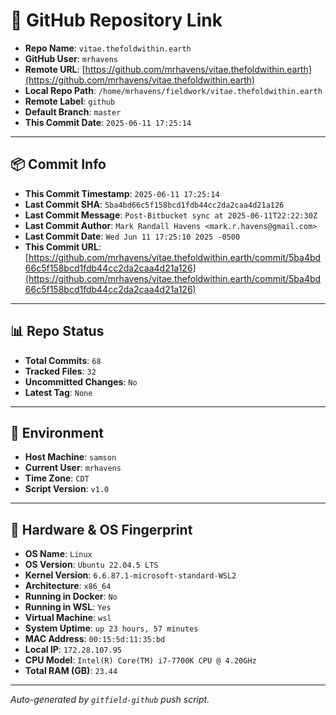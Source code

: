 # 🔗 GitHub Repository Link

- **Repo Name**: `vitae.thefoldwithin.earth`
- **GitHub User**: `mrhavens`
- **Remote URL**: [https://github.com/mrhavens/vitae.thefoldwithin.earth](https://github.com/mrhavens/vitae.thefoldwithin.earth)
- **Local Repo Path**: `/home/mrhavens/fieldwork/vitae.thefoldwithin.earth`
- **Remote Label**: `github`
- **Default Branch**: `master`
- **This Commit Date**: `2025-06-11 17:25:14`

---

## 📦 Commit Info

- **This Commit Timestamp**: `2025-06-11 17:25:14`
- **Last Commit SHA**: `5ba4bd66c5f158bcd1fdb44cc2da2caa4d21a126`
- **Last Commit Message**: `Post-Bitbucket sync at 2025-06-11T22:22:30Z`
- **Last Commit Author**: `Mark Randall Havens <mark.r.havens@gmail.com>`
- **Last Commit Date**: `Wed Jun 11 17:25:10 2025 -0500`
- **This Commit URL**: [https://github.com/mrhavens/vitae.thefoldwithin.earth/commit/5ba4bd66c5f158bcd1fdb44cc2da2caa4d21a126](https://github.com/mrhavens/vitae.thefoldwithin.earth/commit/5ba4bd66c5f158bcd1fdb44cc2da2caa4d21a126)

---

## 📊 Repo Status

- **Total Commits**: `68`
- **Tracked Files**: `32`
- **Uncommitted Changes**: `No`
- **Latest Tag**: `None`

---

## 🧭 Environment

- **Host Machine**: `samson`
- **Current User**: `mrhavens`
- **Time Zone**: `CDT`
- **Script Version**: `v1.0`

---

## 🧬 Hardware & OS Fingerprint

- **OS Name**: `Linux`
- **OS Version**: `Ubuntu 22.04.5 LTS`
- **Kernel Version**: `6.6.87.1-microsoft-standard-WSL2`
- **Architecture**: `x86_64`
- **Running in Docker**: `No`
- **Running in WSL**: `Yes`
- **Virtual Machine**: `wsl`
- **System Uptime**: `up 23 hours, 57 minutes`
- **MAC Address**: `00:15:5d:11:35:bd`
- **Local IP**: `172.28.107.95`
- **CPU Model**: `Intel(R) Core(TM) i7-7700K CPU @ 4.20GHz`
- **Total RAM (GB)**: `23.44`

---

_Auto-generated by `gitfield-github` push script._
